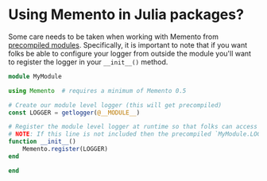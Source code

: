# Using Memento in Julia packages?

Some care needs to be taken when working with Memento from [precompiled modules](https://docs.julialang.org/en/latest/manual/modules/#Module-initialization-and-precompilation-1).
Specifically, it is important to note that if you want folks be able to configure your logger from outside the module you'll want to register the logger in your `__init__()` method.

```julia
module MyModule

using Memento  # requires a minimum of Memento 0.5

# Create our module level logger (this will get precompiled)
const LOGGER = getlogger(@__MODULE__)

# Register the module level logger at runtime so that folks can access the logger via `get_logger(MyModule)`
# NOTE: If this line is not included then the precompiled `MyModule.LOGGER` won't be registered at runtime.
function __init__()
    Memento.register(LOGGER)
end

end
```
